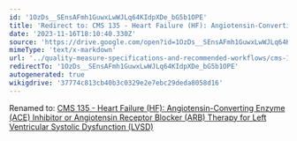 ```yaml
---
id: '1OzDs__SEnsAFmh1GuwxLwWJLq64KIdpXDe_bG5b1OPE'
title: 'Redirect to: CMS 135 - Heart Failure (HF): Angiotensin-Converting Enzyme (ACE) Inhibitor or Angiotensin Receptor Blocker (ARB) Therapy for Left Ventricular Systolic Dysfunction (LVSD)'
date: '2023-11-16T18:10:40.330Z'
source: 'https://drive.google.com/open?id=1OzDs__SEnsAFmh1GuwxLwWJLq64KIdpXDe_bG5b1OPE'
mimeType: 'text/x-markdown'
url: '../quality-measure-specifications-and-recommended-workflows/cms-135-heart-failure-hf-angiotensin-converting-enzyme-ace-inhibitor-or-angiotensin-receptor-blocker-arb-therapy-for-left-ventricular-systolic-dysfunction-lvsd.md'
redirectTo: '1OzDs__SEnsAFmh1GuwxLwWJLq64KIdpXDe_bG5b1OPE'
autogenerated: true
wikigdrive: '37774c813cb40b3c0329e2e7ebc29deda8058d16'
---
```

Renamed to: [CMS 135 - Heart Failure (HF): Angiotensin-Converting Enzyme (ACE) Inhibitor or Angiotensin Receptor Blocker (ARB) Therapy for Left Ventricular Systolic Dysfunction (LVSD)](../quality-measure-specifications-and-recommended-workflows/cms-135-heart-failure-hf-angiotensin-converting-enzyme-ace-inhibitor-or-angiotensin-receptor-blocker-arb-therapy-for-left-ventricular-systolic-dysfunction-lvsd.md)
